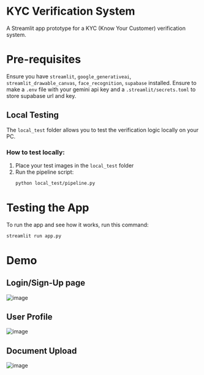 # KYC Verification System

A Streamlit app prototype for a KYC (Know Your Customer) verification system.

# Pre-requisites
   
Ensure you have `streamlit`, `google_generativeai`, `streamlit_drawable_canvas`, `face_recognition`, `supabase` installed. Ensure to make a `.env` file with your gemini api key and a `.streamlit/secrets.toml` to store supabase url and key.

## Local Testing

The `local_test` folder allows you to test the verification logic locally on your PC.

### How to test locally:
1. Place your test images in the `local_test` folder
2. Run the pipeline script:
   ```bash
   python local_test/pipeline.py

# Testing the App
To run the app and see how it works, run this command:
```bash
streamlit run app.py
```

# Demo

## Login/Sign-Up page
![image](https://github.com/user-attachments/assets/e2775e0a-a390-4b21-a733-5c8d6a1aaed2)

## User Profile
![image](https://github.com/user-attachments/assets/28c4d8eb-cab6-42ee-9c74-f8eca6153297)

## Document Upload
![image](https://github.com/user-attachments/assets/aca08bcb-0fb6-4684-81d0-0399985e7e6b)


